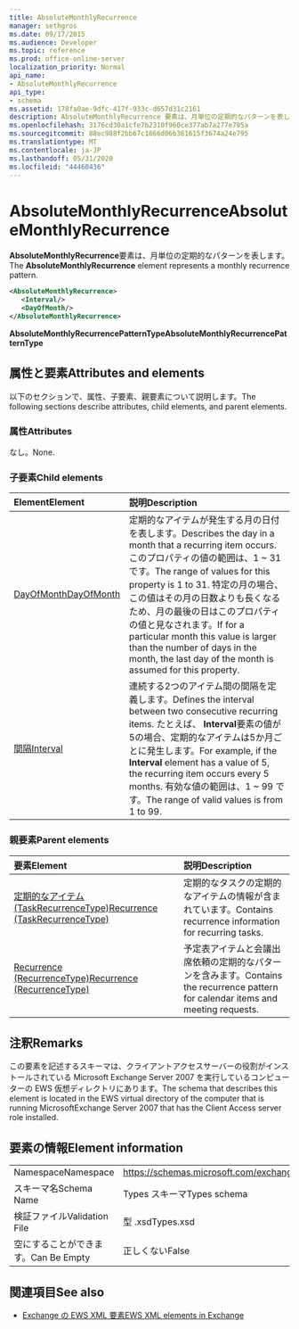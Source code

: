```yaml
---
title: AbsoluteMonthlyRecurrence
manager: sethgros
ms.date: 09/17/2015
ms.audience: Developer
ms.topic: reference
ms.prod: office-online-server
localization_priority: Normal
api_name:
- AbsoluteMonthlyRecurrence
api_type:
- schema
ms.assetid: 178fa0ae-9dfc-417f-933c-d657d31c2161
description: AbsoluteMonthlyRecurrence 要素は、月単位の定期的なパターンを表します。
ms.openlocfilehash: 3176cd30a1cfe7b2310f960ce377ab7a277e795a
ms.sourcegitcommit: 88ec988f2bb67c1866d06b361615f3674a24e795
ms.translationtype: MT
ms.contentlocale: ja-JP
ms.lasthandoff: 05/31/2020
ms.locfileid: "44460436"
---
```

# <a name="absolutemonthlyrecurrence"></a><span data-ttu-id="0649e-103">AbsoluteMonthlyRecurrence</span><span class="sxs-lookup"><span data-stu-id="0649e-103">AbsoluteMonthlyRecurrence</span></span>

<span data-ttu-id="0649e-104">**AbsoluteMonthlyRecurrence**要素は、月単位の定期的なパターンを表します。</span><span class="sxs-lookup"><span data-stu-id="0649e-104">The **AbsoluteMonthlyRecurrence** element represents a monthly recurrence pattern.</span></span> 
  
```xml
<AbsoluteMonthlyRecurrence>
   <Interval/>
   <DayOfMonth/>
</AbsoluteMonthlyRecurrence>
```

 <span data-ttu-id="0649e-105">**AbsoluteMonthlyRecurrencePatternType**</span><span class="sxs-lookup"><span data-stu-id="0649e-105">**AbsoluteMonthlyRecurrencePatternType**</span></span>
## <a name="attributes-and-elements"></a><span data-ttu-id="0649e-106">属性と要素</span><span class="sxs-lookup"><span data-stu-id="0649e-106">Attributes and elements</span></span>

<span data-ttu-id="0649e-107">以下のセクションで、属性、子要素、親要素について説明します。</span><span class="sxs-lookup"><span data-stu-id="0649e-107">The following sections describe attributes, child elements, and parent elements.</span></span>
  
### <a name="attributes"></a><span data-ttu-id="0649e-108">属性</span><span class="sxs-lookup"><span data-stu-id="0649e-108">Attributes</span></span>

<span data-ttu-id="0649e-109">なし。</span><span class="sxs-lookup"><span data-stu-id="0649e-109">None.</span></span>
  
### <a name="child-elements"></a><span data-ttu-id="0649e-110">子要素</span><span class="sxs-lookup"><span data-stu-id="0649e-110">Child elements</span></span>

|<span data-ttu-id="0649e-111">**Element**</span><span class="sxs-lookup"><span data-stu-id="0649e-111">**Element**</span></span>|<span data-ttu-id="0649e-112">**説明**</span><span class="sxs-lookup"><span data-stu-id="0649e-112">**Description**</span></span>|
|:-----|:-----|
|[<span data-ttu-id="0649e-113">DayOfMonth</span><span class="sxs-lookup"><span data-stu-id="0649e-113">DayOfMonth</span></span>](dayofmonth.md) <br/> |<span data-ttu-id="0649e-114">定期的なアイテムが発生する月の日付を表します。</span><span class="sxs-lookup"><span data-stu-id="0649e-114">Describes the day in a month that a recurring item occurs.</span></span> <span data-ttu-id="0649e-115">このプロパティの値の範囲は、1 ~ 31 です。</span><span class="sxs-lookup"><span data-stu-id="0649e-115">The range of values for this property is 1 to 31.</span></span> <span data-ttu-id="0649e-116">特定の月の場合、この値はその月の日数よりも長くなるため、月の最後の日はこのプロパティの値と見なされます。</span><span class="sxs-lookup"><span data-stu-id="0649e-116">If for a particular month this value is larger than the number of days in the month, the last day of the month is assumed for this property.</span></span>  <br/> |
|[<span data-ttu-id="0649e-117">間隔</span><span class="sxs-lookup"><span data-stu-id="0649e-117">Interval</span></span>](interval.md) <br/> |<span data-ttu-id="0649e-118">連続する2つのアイテム間の間隔を定義します。</span><span class="sxs-lookup"><span data-stu-id="0649e-118">Defines the interval between two consecutive recurring items.</span></span> <span data-ttu-id="0649e-119">たとえば、 **Interval**要素の値が5の場合、定期的なアイテムは5か月ごとに発生します。</span><span class="sxs-lookup"><span data-stu-id="0649e-119">For example, if the **Interval** element has a value of 5, the recurring item occurs every 5 months.</span></span> <span data-ttu-id="0649e-120">有効な値の範囲は、1 ~ 99 です。</span><span class="sxs-lookup"><span data-stu-id="0649e-120">The range of valid values is from 1 to 99.</span></span>  <br/> |
   
### <a name="parent-elements"></a><span data-ttu-id="0649e-121">親要素</span><span class="sxs-lookup"><span data-stu-id="0649e-121">Parent elements</span></span>

|<span data-ttu-id="0649e-122">**要素**</span><span class="sxs-lookup"><span data-stu-id="0649e-122">**Element**</span></span>|<span data-ttu-id="0649e-123">**説明**</span><span class="sxs-lookup"><span data-stu-id="0649e-123">**Description**</span></span>|
|:-----|:-----|
|[<span data-ttu-id="0649e-124">定期的なアイテム (TaskRecurrenceType)</span><span class="sxs-lookup"><span data-stu-id="0649e-124">Recurrence (TaskRecurrenceType)</span></span>](recurrence-taskrecurrencetype.md) <br/> |<span data-ttu-id="0649e-125">定期的なタスクの定期的なアイテムの情報が含まれています。</span><span class="sxs-lookup"><span data-stu-id="0649e-125">Contains recurrence information for recurring tasks.</span></span>  <br/> |
|[<span data-ttu-id="0649e-126">Recurrence (RecurrenceType)</span><span class="sxs-lookup"><span data-stu-id="0649e-126">Recurrence (RecurrenceType)</span></span>](recurrence-recurrencetype.md) <br/> |<span data-ttu-id="0649e-127">予定表アイテムと会議出席依頼の定期的なパターンを含みます。</span><span class="sxs-lookup"><span data-stu-id="0649e-127">Contains the recurrence pattern for calendar items and meeting requests.</span></span>  <br/> |
   
## <a name="remarks"></a><span data-ttu-id="0649e-128">注釈</span><span class="sxs-lookup"><span data-stu-id="0649e-128">Remarks</span></span>

<span data-ttu-id="0649e-129">この要素を記述するスキーマは、クライアントアクセスサーバーの役割がインストールされている Microsoft Exchange Server 2007 を実行しているコンピューターの EWS 仮想ディレクトリにあります。</span><span class="sxs-lookup"><span data-stu-id="0649e-129">The schema that describes this element is located in the EWS virtual directory of the computer that is running MicrosoftExchange Server 2007 that has the Client Access server role installed.</span></span>
  
## <a name="element-information"></a><span data-ttu-id="0649e-130">要素の情報</span><span class="sxs-lookup"><span data-stu-id="0649e-130">Element information</span></span>

|||
|:-----|:-----|
|<span data-ttu-id="0649e-131">Namespace</span><span class="sxs-lookup"><span data-stu-id="0649e-131">Namespace</span></span>  <br/> |https://schemas.microsoft.com/exchange/services/2006/types  <br/> |
|<span data-ttu-id="0649e-132">スキーマ名</span><span class="sxs-lookup"><span data-stu-id="0649e-132">Schema Name</span></span>  <br/> |<span data-ttu-id="0649e-133">Types スキーマ</span><span class="sxs-lookup"><span data-stu-id="0649e-133">Types schema</span></span>  <br/> |
|<span data-ttu-id="0649e-134">検証ファイル</span><span class="sxs-lookup"><span data-stu-id="0649e-134">Validation File</span></span>  <br/> |<span data-ttu-id="0649e-135">型 .xsd</span><span class="sxs-lookup"><span data-stu-id="0649e-135">Types.xsd</span></span>  <br/> |
|<span data-ttu-id="0649e-136">空にすることができます。</span><span class="sxs-lookup"><span data-stu-id="0649e-136">Can Be Empty</span></span>  <br/> |<span data-ttu-id="0649e-137">正しくない</span><span class="sxs-lookup"><span data-stu-id="0649e-137">False</span></span>  <br/> |
   
## <a name="see-also"></a><span data-ttu-id="0649e-138">関連項目</span><span class="sxs-lookup"><span data-stu-id="0649e-138">See also</span></span>

- [<span data-ttu-id="0649e-139">Exchange の EWS XML 要素</span><span class="sxs-lookup"><span data-stu-id="0649e-139">EWS XML elements in Exchange</span></span>](ews-xml-elements-in-exchange.md)

